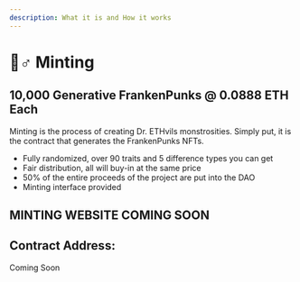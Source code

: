 ```yaml
---
description: What it is and How it works
---
```


# 🧟♂ Minting

## 10,000 Generative FrankenPunks @ 0.0888 ETH Each

Minting is the process of creating Dr. ETHvils monstrosities. Simply put, it is the contract that generates the FrankenPunks NFTs.

* Fully randomized, over 90 traits and 5 difference types you can get
* Fair distribution, all will buy-in at the same price
* 50% of the entire proceeds of the project are put into the DAO
* Minting interface provided&#x20;

## MINTING WEBSITE COMING SOON

## Contract Address:&#x20;

Coming Soon&#x20;

